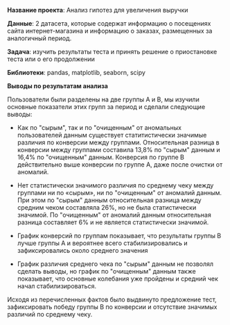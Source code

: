 **Название проекта**: Анализ гипотез для увеличения выручки  

**Данные**: 2 датасета, которые содержат информацию о посещениях сайта интернет-магазина и информацию о заказах, размещенных за аналогичный период.

**Задача**: изучить результаты теста и принять решение о приостановке теста или о его продолжении

**Библиотеки**: pandas, matplotlib, seaborn, scipy

**Выводы по результатам анализа**

Пользователи были разделены на две группы A и B, мы изучили основные показатели этих групп за период и сделали следующие выводы:

* Как по "сырым", так и по "очищенным" от аномальных пользователей данным существует статитистически значимые различия по конверсии между группами. Относительная разница в конверсии между группами составила 13,8% по "сырым" данным и 16,4% по "очищенным" данным. Конверсия по группе B действительно выше конверсии по группе A, даже после очистки от аномалий.

* Нет статистически значимого различия по среднему чеку между группами ни по «сырым», ни по "очищенным" от аномалий данным. При этом по "сырым" данным относительная разница между средним чеком составляла 26%, но не была статистически значимой. По "очищенным" от аномалий данным относительная разница составляет 6% и не является статистически значимой.

* График конверсий по группам показывает, что результаты группы B лучше группы A и вероятнее всего стабилизировались и зафиксировались около среднего значения

* График различия среднего чека по "сырым" данным не позволял сделать выводы, но график по "очищенным" данным также показывает, что основные колебания уже пройдены и средний чек начал стабилизироваться.

Исходя из перечисленных фактов было выдвинуто предложение тест, зафиксировать победу группы B по конверсии и отсутствие значимых различий по среднему чеку.
